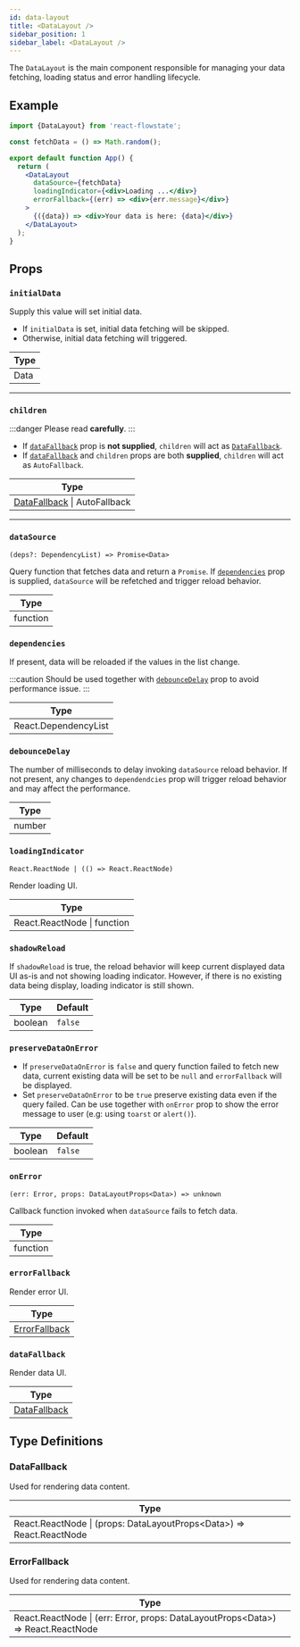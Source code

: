 ```yaml
---
id: data-layout
title: <DataLayout />
sidebar_position: 1
sidebar_label: <DataLayout />
---
```


The `DataLayout` is the main component responsible for managing your data fetching, loading status and error handling lifecycle.

## Example

```jsx title="App.jsx"
import {DataLayout} from 'react-flowstate';

const fetchData = () => Math.random();

export default function App() {
  return (
    <DataLayout
      dataSource={fetchData}
      loadingIndicator={<div>Loading ...</div>}
      errorFallback={(err) => <div>{err.message}</div>}
    >
      {({data}) => <div>Your data is here: {data}</div>}
    </DataLayout>
  );
}
```

## Props

### `initialData`

Supply this value will set initial data.
- If `initialData` is set, initial data fetching will be skipped.
- Otherwise, initial data fetching will triggered.

| Type    |
|---------|
| Data |

---

### `children`

:::danger
Please read **carefully**.
:::

- If [<code>dataFallback</code>](#datafallback) prop is **not supplied**, `children` will act as [<code>DataFallback</code>](#datafallback-1).
- If [<code>dataFallback</code>](#datafallback) and `children` props are both **supplied**, `children` will act as `AutoFallback`.

| Type                                           |
|------------------------------------------------|
| [DataFallback](#data-fallback) \| AutoFallback |

---

### `dataSource`

```tsx
(deps?: DependencyList) => Promise<Data>
```

Query function that fetches data and return a `Promise`.
If [<code>dependencies</code>](#dependencies) prop is supplied, `dataSource` will be refetched and trigger reload behavior.

| Type    |
|---------|
| function |

### `dependencies`

If present, data will be reloaded if the values in the list change.

:::caution
Should be used together with [<code>debounceDelay</code>](#debouncedelay) prop to avoid performance issue.
:::

| Type    |
|---------|
| React.DependencyList  |

### `debounceDelay`

The number of milliseconds to delay invoking `dataSource` reload behavior.
If not present, any changes to `dependendcies` prop will trigger reload
  behavior
  and may affect the performance.

| Type    |
|---------|
| number  |

### `loadingIndicator`

```tsx
React.ReactNode | (() => React.ReactNode)
```

Render loading UI.

| Type    |
|---------|
| React.ReactNode \| function  |

### `shadowReload`

If `shadowReload` is true, the reload behavior will keep current displayed
  data
  UI as-is and not showing loading indicator.
  However, if there is no existing data being display, loading indicator is
  still
  shown.

| Type    | Default |
|---------|---------|
| boolean | `false` |

### `preserveDataOnError`

- If `preserveDataOnError` is `false` and query function failed to fetch new
  data, current existing data will be set to be `null` and `errorFallback` will
  be displayed.
- Set `preserveDataOnError` to be `true` preserve existing data even if the
  query failed. Can be use together with `onError` prop to show the error
  message to user (e.g: using `toarst` or `alert()`).

| Type    | Default |
|---------|---------|
| boolean | `false` |

### `onError`

```tsx
(err: Error, props: DataLayoutProps<Data>) => unknown
```
Callback function invoked when `dataSource` fails to fetch data.

| Type    |
|---------|
| function |

### `errorFallback`

Render error UI.

| Type                           |
|--------------------------------|
| [ErrorFallback](#errorfallback-1) |

### `dataFallback`

Render data UI.

| Type                           |
|--------------------------------|
| [DataFallback](#datafallback-1) |

## Type Definitions

### DataFallback
Used for rendering data content.

| Type              |
|-------------------|
| React.ReactNode \| (props: DataLayoutProps<Data\>) => React.ReactNode |

### ErrorFallback
Used for rendering data content.

| Type              |
|-------------------|
| React.ReactNode \| (err: Error, props: DataLayoutProps<Data\>) => React.ReactNode |
